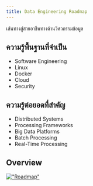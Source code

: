 ```yaml
---
title: Data Engineering Roadmap
---
```


เส้นทางสู่สายอาชีพทางด้านวิศวกรรมข้อมูล

## ความรู้พื้นฐานที่จำเป็น

* Software Engineering
* Linux
* Docker
* Cloud
* Security

## ความรู้ต่อยอดที่สำคัญ

* Distributed Systems
* Processing Frameworks
* Big Data Platforms
* Batch Processing
* Real-Time Processing

## Overview

[!["Roadmap"](https://github.com/datastacktv/data-engineer-roadmap/raw/master/img/roadmap.png)](https://github.com/datastacktv/data-engineer-roadmap)